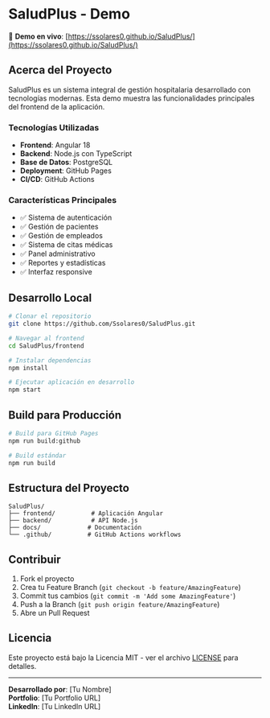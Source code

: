 # SaludPlus - Demo

🚀 **Demo en vivo**: [https://ssolares0.github.io/SaludPlus/](https://ssolares0.github.io/SaludPlus/)

## Acerca del Proyecto

SaludPlus es un sistema integral de gestión hospitalaria desarrollado con tecnologías modernas. Esta demo muestra las funcionalidades principales del frontend de la aplicación.

### Tecnologías Utilizadas

- **Frontend**: Angular 18
- **Backend**: Node.js con TypeScript
- **Base de Datos**: PostgreSQL
- **Deployment**: GitHub Pages
- **CI/CD**: GitHub Actions

### Características Principales

- ✅ Sistema de autenticación
- ✅ Gestión de pacientes
- ✅ Gestión de empleados
- ✅ Sistema de citas médicas
- ✅ Panel administrativo
- ✅ Reportes y estadísticas
- ✅ Interfaz responsive

## Desarrollo Local

```bash
# Clonar el repositorio
git clone https://github.com/Ssolares0/SaludPlus.git

# Navegar al frontend
cd SaludPlus/frontend

# Instalar dependencias
npm install

# Ejecutar aplicación en desarrollo
npm start
```

## Build para Producción

```bash
# Build para GitHub Pages
npm run build:github

# Build estándar
npm run build
```

## Estructura del Proyecto

```
SaludPlus/
├── frontend/          # Aplicación Angular
├── backend/           # API Node.js
├── docs/             # Documentación
└── .github/          # GitHub Actions workflows
```

## Contribuir

1. Fork el proyecto
2. Crea tu Feature Branch (`git checkout -b feature/AmazingFeature`)
3. Commit tus cambios (`git commit -m 'Add some AmazingFeature'`)
4. Push a la Branch (`git push origin feature/AmazingFeature`)
5. Abre un Pull Request

## Licencia

Este proyecto está bajo la Licencia MIT - ver el archivo [LICENSE](LICENSE) para detalles.

---

**Desarrollado por**: [Tu Nombre]  
**Portfolio**: [Tu Portfolio URL]  
**LinkedIn**: [Tu LinkedIn URL]